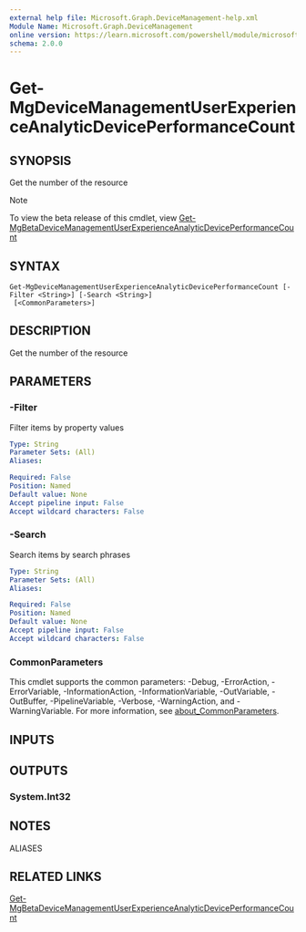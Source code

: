 ```yaml
---
external help file: Microsoft.Graph.DeviceManagement-help.xml
Module Name: Microsoft.Graph.DeviceManagement
online version: https://learn.microsoft.com/powershell/module/microsoft.graph.devicemanagement/get-mgdevicemanagementuserexperienceanalyticdeviceperformancecount
schema: 2.0.0
---
```


# Get-MgDeviceManagementUserExperienceAnalyticDevicePerformanceCount

## SYNOPSIS
Get the number of the resource

> [!NOTE]
> To view the beta release of this cmdlet, view [Get-MgBetaDeviceManagementUserExperienceAnalyticDevicePerformanceCount](/powershell/module/Microsoft.Graph.Beta.DeviceManagement/Get-MgDeviceManagementUserExperienceAnalyticDevicePerformanceCount?view=graph-powershell-beta)

## SYNTAX

```
Get-MgDeviceManagementUserExperienceAnalyticDevicePerformanceCount [-Filter <String>] [-Search <String>]
 [<CommonParameters>]
```

## DESCRIPTION
Get the number of the resource

## PARAMETERS

### -Filter
Filter items by property values

```yaml
Type: String
Parameter Sets: (All)
Aliases:

Required: False
Position: Named
Default value: None
Accept pipeline input: False
Accept wildcard characters: False
```

### -Search
Search items by search phrases

```yaml
Type: String
Parameter Sets: (All)
Aliases:

Required: False
Position: Named
Default value: None
Accept pipeline input: False
Accept wildcard characters: False
```

### CommonParameters
This cmdlet supports the common parameters: -Debug, -ErrorAction, -ErrorVariable, -InformationAction, -InformationVariable, -OutVariable, -OutBuffer, -PipelineVariable, -Verbose, -WarningAction, and -WarningVariable. For more information, see [about_CommonParameters](http://go.microsoft.com/fwlink/?LinkID=113216).

## INPUTS

## OUTPUTS

### System.Int32
## NOTES

ALIASES

## RELATED LINKS
[Get-MgBetaDeviceManagementUserExperienceAnalyticDevicePerformanceCount](/powershell/module/Microsoft.Graph.Beta.DeviceManagement/Get-MgDeviceManagementUserExperienceAnalyticDevicePerformanceCount?view=graph-powershell-beta)


